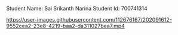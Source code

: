 Student Name: Sai Srikanth Narina 
Student Id: 700741314

https://user-images.githubusercontent.com/112676167/202091612-9552cea2-23e8-4219-baa2-da311027bea7.mp4

